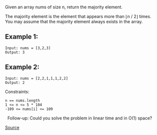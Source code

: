 Given an array nums of size n, return the majority element.

The majority element is the element that appears more than ⌊n / 2⌋ times. You may assume that the majority element always exists in the array.

## Example 1:
```
Input: nums = [3,2,3]
Output: 3
```

## Example 2:
```
Input: nums = [2,2,1,1,1,2,2]
Output: 2
```

Constraints:

    n == nums.length
    1 <= n <= 5 * 104
    -109 <= nums[i] <= 109

 
Follow-up: Could you solve the problem in linear time and in O(1) space?

[Source](https://leetcode.com/problems/majority-element)